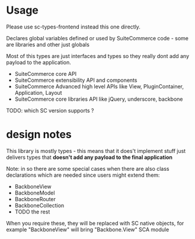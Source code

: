 # Usage

Please use sc-types-frontend instead this one directly. 

Declares global variables defined or used by SuiteCommerce code - some are libraries and other just globals

Most of this types are just interfaces and types so they really dont add any payload to the application. 

 * SuiteCommerce core API
 * SuiteCommerce extensibility API and components
 * SuiteCommerce Advanced high level APIs like View, PluginContainer, Application, Layout
 * SuiteCommerce core libraries API like jQuery, underscore, backbone

TODO: which SC version supports ? 

# design notes

This library is mostly types - this means that it does't implement stuff just delivers types that **doesn't add any payload to the final application**

Note: in so there are some special cases when there are also class declarations which are needed since users might extend them:

 * BackboneView
 * BackboneModel
 * BackboneRouter
 * BackboneCollection
 * TODO the rest

When you require these, they will be replaced with SC native objects, for example "BackboneView" will bring "Backbone.View" SCA module
